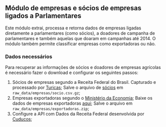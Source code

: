 ## Módulo de empresas e sócios de empresas ligados a Parlamentares

Este módulo extrai, processa e retorna dados de empresas ligadas diretamente a parlamentares (como sócios), a doadores de campanha de parlamentares e também aquelas que doaram em campanhas até 2014. O módulo também permite classificar empresas como exportadoras ou não.

### Dados necessários

Para recuperar as informações de sócios e doadores de empresas agrícolas é necessário fazer o download e configurar os seguintes passos:

1. Sócios de empresas segundo a Receita Federal do Brasil. Capturado e processado por [Turicas](https://github.com/turicas/socios-brasil); Salve o arquivo de [sócios](https://drive.google.com/open?id=1BYKgmFxSaJgT8JprVAI1AAsH6ZJTOBFo) em `raw_data/empresas/socio.csv.gz`;
2. Empresas exportadoras segundo o [Ministério da Economia](http://www.mdic.gov.br/index.php/comercio-exterior/estatisticas-de-comercio-exterior/empresas-brasileiras-exportadoras-e-importadoras); Baixe os dados de empresas exportadoras [aqui](https://drive.google.com/file/d/1m47jEmClrxSyCQLh1jMqmkAEjfuLyJ9Y/view?usp=sharing); Salve o arquivo em `raw_data/empresas/exportadoras.zip`;
3. Configure a API com Dados da Receita Federal desenvolvida por [Cuducos](https://github.com/cuducos/minha-receita); 